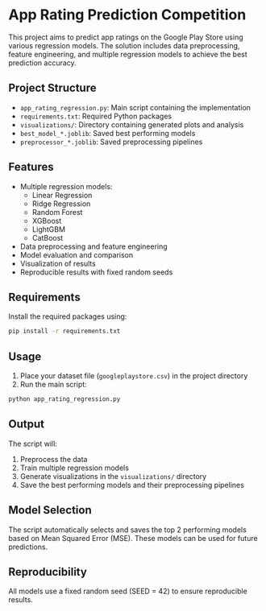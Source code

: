 # App Rating Prediction Competition

This project aims to predict app ratings on the Google Play Store using various regression models. The solution includes data preprocessing, feature engineering, and multiple regression models to achieve the best prediction accuracy.

## Project Structure

- `app_rating_regression.py`: Main script containing the implementation
- `requirements.txt`: Required Python packages
- `visualizations/`: Directory containing generated plots and analysis
- `best_model_*.joblib`: Saved best performing models
- `preprocessor_*.joblib`: Saved preprocessing pipelines

## Features

- Multiple regression models:
  - Linear Regression
  - Ridge Regression
  - Random Forest
  - XGBoost
  - LightGBM
  - CatBoost
- Data preprocessing and feature engineering
- Model evaluation and comparison
- Visualization of results
- Reproducible results with fixed random seeds

## Requirements

Install the required packages using:
```bash
pip install -r requirements.txt
```

## Usage

1. Place your dataset file (`googleplaystore.csv`) in the project directory
2. Run the main script:
```bash
python app_rating_regression.py
```

## Output

The script will:
1. Preprocess the data
2. Train multiple regression models
3. Generate visualizations in the `visualizations/` directory
4. Save the best performing models and their preprocessing pipelines

## Model Selection

The script automatically selects and saves the top 2 performing models based on Mean Squared Error (MSE). These models can be used for future predictions.

## Reproducibility

All models use a fixed random seed (SEED = 42) to ensure reproducible results. 